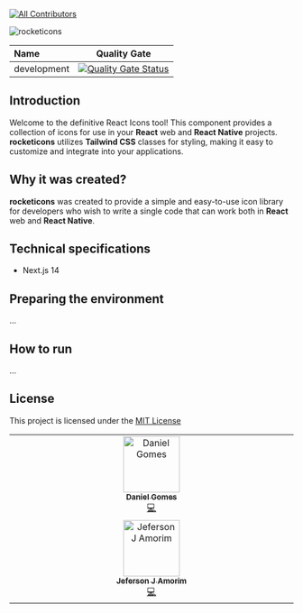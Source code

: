 [![All Contributors](https://img.shields.io/github/all-contributors/rocketclimb/rocketicons?color=ee8449&style=flat-square)](#contributors)

![rocketicons](https://github.com/rocketclimb/rocketicons/blob/develop/packages/ignition/public/rocketicons-logo.svg)

| Name        |                                                                                           Quality Gate                                                                                            |
| :---------- | :-----------------------------------------------------------------------------------------------------------------------------------------------------------------------------------------------: |
| development | [![Quality Gate Status](https://sonarcloud.io/api/project_badges/measure?project=rocketclimb_rocketicons&metric=alert_status)](https://sonarcloud.io/summary/new_code?id=rocketclimb_rocketicons) |

## Introduction

Welcome to the definitive React Icons tool!
This component provides a collection of icons for use in your **React** web and **React Native** projects.
**rocketicons** utilizes **Tailwind CSS** classes for styling, making it easy to customize and integrate into your applications.

## Why it was created?

**rocketicons** was created to provide a simple and
easy-to-use icon library for developers who wish to write a single code that can
work both in **React** web and **React Native**.

## Technical specifications

- Next.js 14

## Preparing the environment

...

## How to run

...

## License

This project is licensed under the [MIT License](https://github.com/rocketclimb/rocketicons/blob/develop/LICENSE)

<!-- ALL-CONTRIBUTORS-LIST:START - Do not remove or modify this section -->
<!-- prettier-ignore-start -->
<!-- markdownlint-disable -->
<table>
  <tbody>
    <tr>      
      <td align="center" valign="top" width="14.28%"><a href="https://github.com/anteatergames/ludustack"><img src="https://avatars.githubusercontent.com/u/1039567?v=4?s=100" width="100px;" alt="Daniel Gomes"/><br /><sub><b>Daniel Gomes</b></sub></a><br /><a href="#code-programad" title="Code">💻</a></td>
    </tr>
    <tr>      
      <td align="center" valign="top" width="14.28%"><a href="https://github.com/amorimjj"><img src="https://avatars.githubusercontent.com/u/3980851?v=4?s=100" width="100px;" alt="Jeferson J Amorim"/><br /><sub><b>Jeferson J Amorim</b></sub></a><br /><a href="#code-amorimjj" title="Code">💻</a></td>
    </tr>
  </tbody>
</table>

<!-- markdownlint-restore -->
<!-- prettier-ignore-end -->

<!-- ALL-CONTRIBUTORS-LIST:END -->
